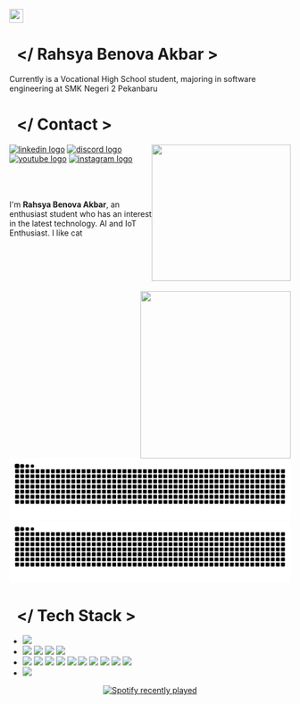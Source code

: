 
<p float="center">
  <a href="https://instagram.com/rahsyabenova" target="_blank"><img src="https://cdn.discordapp.com/attachments/1265564622551781380/1267673430187049012/Logo_Rahsya_Benova_Akbar.png?ex=66a9a461&is=66a852e1&hm=30b12d2c98188d38a4138a75d52b4cd4cd5843079dc3ab9dd81f8cc5d724ab7b&)" align="center" width="25" height="25"></a>

<p float="left">

  <!-- Info -->
  <p float="left px-5">
    <h1>&nbsp; &lt;/ Rahsya Benova Akbar &gt; </h1>
    Currently is a Vocational High School student, majoring in software engineering at SMK Negeri 2 Pekanbaru <br/>
  </p>
  
 <!-- Contact -->
   <p float="left">
    <h1>&nbsp; &lt;/ Contact &gt; </h1>
    <div align="left" dir="auto">
          <img src="https://cdn.discordapp.com/attachments/1265564622551781380/1267671011621601351/mengkul.jpg?ex=66a9a221&is=66a850a1&hm=548e49d20bf27e56e23e0bec0c25d114240c39f199284bbb6352b6d34217fe87&" width=249 height=245 width="auto" height="80"align="right"><a href="https://linkedin.com/in/rahsya-benova-akbar-88576031b" target="_blank"><img src="https://raw.githubusercontent.com/maurodesouza/profile-readme-generator/master/src/assets/icons/social/linkedin/default.svg" target="_blank" width="52" height="40" alt="linkedin logo" style="max-width: 100%;"></a>  
<a href="https://discord.com/users/rahsya_benova" target="_blank" rel="nofollow"><img src="https://raw.githubusercontent.com/maurodesouza/profile-readme-generator/master/src/assets/icons/social/discord/default.svg"  target="_blank"width="52" height="40" alt="discord logo" style="max-width: 100%;"></a> 
<a href="https://www.youtube.com/@rahsyaganteng" target="_blank" rel="nofollow"><img src="https://raw.githubusercontent.com/maurodesouza/profile-readme-generator/master/src/assets/icons/social/youtube/default.svg" target="_blank" width="52" height="40" alt="youtube logo" style="max-width: 100%;"></a>  
<a href="https://www.instagram.com/rahsyabenova/" target="_blank" rel="nofollow"><img src="https://raw.githubusercontent.com/maurodesouza/profile-readme-generator/master/src/assets/icons/social/instagram/default.svg"  target="_blank"width="52" height="40" alt="instagram logo" style="max-width: 100%;"></a>  <br> <br><br><br>


I'm **Rahsya Benova Akbar**, an enthusiast student who has an interest in the latest technology.
AI and IoT Enthusiast.
I like cat

<br>
            <br> <br> <br>
      </div>
    </p>  
<!-- tech -->
<!-- tech -->
    <p float="left">
  <img src="https://cdn.discordapp.com/attachments/906608326274609152/1266783574464528555/808829950840799292.gif?ex=66a667a3&is=66a51623&hm=7328351cb3576849148cb1ce6db71aa586229d721471df39f97a89de1d39699d&" width=269 height=300 align="right">
      
![github contribution grid snake animation](https://raw.githubusercontent.com/RahsyaBenova/rahsyabenova/output/github-contribution-grid-snake-dark.svg#gh-dark-mode-only)
![github contribution grid snake animation](https://raw.githubusercontent.com/RahsyaBenova/rahsyabenova/output/github-contribution-grid-snake.svg#gh-light-mode-only)

  <h1>&nbsp; &lt;/ Tech Stack &gt; </h1>
  <p float="left">
    <ul>
      <li> 
        <img src="https://img.shields.io/badge/Windows-0078D6?style=for-the-badge&logo=windows&logoColor=white" target="_blank">
      </li>
      <li>
        <img src="https://img.shields.io/badge/Visual_Studio-5C2D91?style=for-the-badge&logo=visual%20studio&logoColor=white">
        <img src="https://img.shields.io/badge/Visual_Studio_Code-0078D4?style=for-the-badge&logo=visual%20studio%20code&logoColor=white">
        <img src="https://img.shields.io/badge/Android_Studio-3DDC84?style=for-the-badge&logo=android-studio&logoColor=white">
        <img src="https://img.shields.io/badge/Arduino_IDE-00979D?style=for-the-badge&logo=arduino&logoColor=white">
      </li>
      <li>
        <img src="https://img.shields.io/badge/C-00599C?style=for-the-badge&logo=c&logoColor=white">
        <img src="https://img.shields.io/badge/C++-00599C?style=for-the-badge&logo=C%2B%2B&logoColor=white">
        <img src="https://img.shields.io/badge/HTML-239120?style=for-the-badge&logo=html5&logoColor=white">
        <img src="https://img.shields.io/badge/CSS-239120?&style=for-the-badge&logo=css3&logoColor=white">
        <img src="https://img.shields.io/badge/PHP-777BB4?style=for-the-badge&logo=php&logoColor=white">
        <img src="https://img.shields.io/badge/Laravel-FF2D20?style=for-the-badge&logo=laravel&logoColor=white">
        <img src="https://img.shields.io/badge/Python-3776AB?style=for-the-badge&logo=python&logoColor=white">
        <img src="https://img.shields.io/badge/Kotlin-0095D5?&style=for-the-badge&logo=kotlin&logoColor=white">
        <img src="https://img.shields.io/badge/Dart-0175C2?style=for-the-badge&logo=dart&logoColor=white">
        <img src="https://img.shields.io/badge/Flutter-02569B?style=for-the-badge&logo=flutter&logoColor=white">
      </li>
      <li>
        <img src="https://img.shields.io/badge/mySQL-00758F?style=for-the-badge&logo=mysql&logoColor=white">
      </li>
    </ul>
<div align="center">
  <a href="https://open.spotify.com/user/31algpk75b4w74754dnoofgqgzi4">
    <img src="https://spotify-recently-played-readme.vercel.app/api?user=31algpk75b4w74754dnoofgqgzi4&count=5" alt="Spotify recently played"  />
  </a>
</div>
  </p>
</p>

